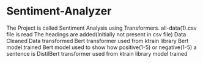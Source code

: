 # Sentiment-Analyzer

The Project is called Sentiment Analysis using Transformers.
all-data(1).csv file is read
The headings are added(Initially not present in csv file)
Data Cleaned
Data transformed
Bert transformer used from ktrain library
Bert model trained
Bert model used to show how positive(1-5) or negative(1-5) a sentence is
DistilBert transformer used from ktrain library
model trained
